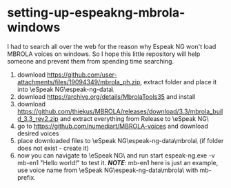 # setting-up-espeakng-mbrola-windows

I had to search all over the web for the reason why Espeak NG won't load MBROLA voices on windows.
So I hope this little repository will help someone and prevent them from spending time searching.

1. download https://github.com/user-attachments/files/19094349/mbrola_ph.zip, extract folder and place it into \eSpeak NG\espeak-ng-data\
2. download https://archive.org/details/MbrolaTools35 and install
3. download https://github.com/thiekus/MBROLA/releases/download/3.3/mbrola_build_3.3_rev2.zip and extract everything from Release to \eSpeak NG\
4. go to https://github.com/numediart/MBROLA-voices and download desired voices
5. place downloaded files to \eSpeak NG\espeak-ng-data\mbrola\ (if folder does not exist - create it)
6. now you can navigate to \eSpeak NG\ and run start espeak-ng.exe -v mb-en1 "Hello world!" to test it. ***NOTE***: mb-en1 here is just an example, use voice name from \eSpeak NG\espeak-ng-data\mbrola\ with mb- prefix.
